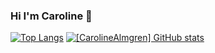 ### Hi I'm Caroline 👋
[![Top Langs](https://github-readme-stats.vercel.app/api/top-langs/?username=CarolineAlmgren&show_icons=true&theme=ambient_gradient&card_width=465)](https://github.com/CarolineAlmgren/github-readme-stats)
[![[CarolineAlmgren] GitHub stats](https://github-readme-stats.vercel.app/api?username=CarolineAlmgren&show_icons=true&theme=ambient_gradient)](https://github.com/CarolineAlmgren/github-readme-stats)
<!--
**CarolineAlmgren/CarolineAlmgren** is a ✨ _special_ ✨ repository because its `README.md` (this file) appears on your GitHub profile.

Here are some ideas to get you started:

- 🔭 I’m currently working on ...
- 🌱 I’m currently learning ...
- 👯 I’m looking to collaborate on ...
- 🤔 I’m looking for help with ...
- 💬 Ask me about ...
- 📫 How to reach me: ...
- 😄 Pronouns: ...
- ⚡ Fun fact: ...
-->
